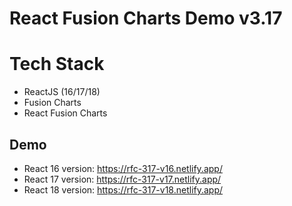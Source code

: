 # React Fusion Charts Demo v3.17

# Tech Stack
- ReactJS (16/17/18)
- Fusion Charts
- React Fusion Charts

## Demo
- React 16 version: https://rfc-317-v16.netlify.app/
- React 17 version: https://rfc-317-v17.netlify.app/
- React 18 version: https://rfc-317-v18.netlify.app/
